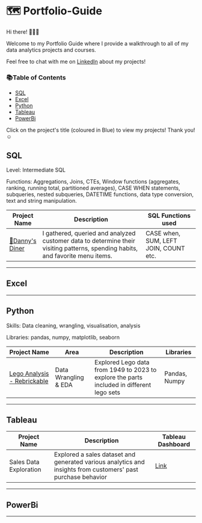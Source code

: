 # 🗺 Portfolio-Guide
Hi there! 🙋🏻‍♀️

Welcome to my Portfolio Guide where I provide a walkthrough to all of my data analytics projects and courses.

Feel free to chat with me on [LinkedIn](https://www.linkedin.com/in/alumassy/) about my projects!

### 📚Table of Contents
- [SQL](https://github.com/alumassy/Portfolio-Guide/edit/main/README.md#sql)
- [Excel](https://github.com/alumassy/Portfolio-Guide/edit/main/README.md#excel)
- [Python](https://github.com/alumassy/Portfolio-Guide/edit/main/README.md#python)
- [Tableau](https://github.com/alumassy/Portfolio-Guide/edit/main/README.md#tableau)
- [PowerBi](https://github.com/alumassy/Portfolio-Guide/edit/main/README.md#powerbi)

Click on the project's title (coloured in Blue) to view my projects! Thank you! ☺️

## SQL
Level: Intermediate SQL

Functions: Aggregations, Joins, CTEs, Window functions (aggregates, ranking, running total, partitioned averages), CASE WHEN statements, subqueries, nested subqueries, DATETIME functions, data type conversion, text and string manipulation.

| Project Name | Description | SQL Functions used | 
| --- | --- | --- |
| [🍜Danny's Diner](https://github.com/alumassy/Data-Analysis-Projects/blob/main/Case%20Study%20%231%20-%20Danny's%20Diner.sql) | I gathered, queried and analyzed customer data to determine their visiting patterns, spending habits, and favorite menu items. | CASE when, SUM, LEFT JOIN, COUNT etc. |
---
## Excel
---

## Python
Skills: Data cleaning, wrangling, visualisation, analysis

Libraries: pandas, numpy, matplotlib, seaborn

| Project Name | Area | Description | Libraries |
| --- | --- | --- | --- |
| [Lego Analysis - Rebrickable](https://github.com/alumassy/Data-Analysis-Projects/blob/main/Lego%20Data%20Analysis%20with%20Python.ipynb) | Data Wrangling & EDA | Explored Lego data from 1949 to 2023 to explore the parts included in different lego sets | Pandas, Numpy |

---

## Tableau
| Project Name | Description | Tableau Dashboard |
| --- | --- | --- |
| Sales Data Exploration |Explored a sales dataset and generated various analytics and insights from customers' past purchase behavior | [Link](https://public.tableau.com/views/SalesDashboard1_16786765721100/SalesDashboard1?:language=en-US&:display_count=n&:origin=viz_share_link) |

---

## PowerBi
---
